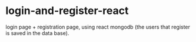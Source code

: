 # login-and-register-react
login page + registration page, using react mongodb (the users that register is saved in the data base).
